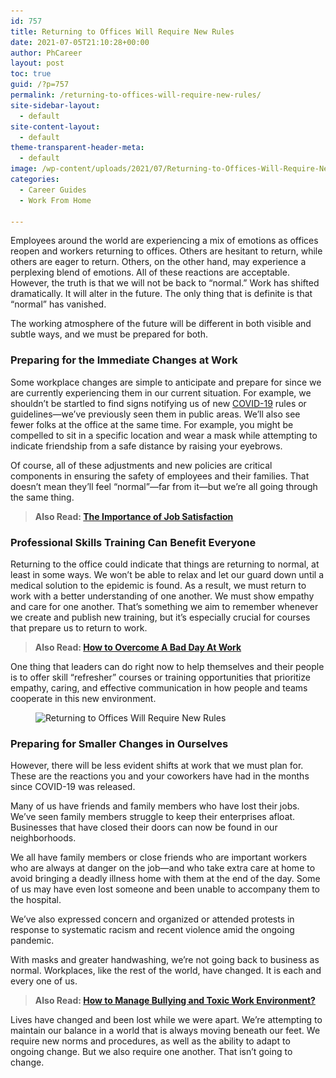 ```yaml
---
id: 757
title: Returning to Offices Will Require New Rules
date: 2021-07-05T21:10:28+00:00
author: PhCareer
layout: post
toc: true
guid: /?p=757
permalink: /returning-to-offices-will-require-new-rules/
site-sidebar-layout:
  - default
site-content-layout:
  - default
theme-transparent-header-meta:
  - default
image: /wp-content/uploads/2021/07/Returning-to-Offices-Will-Require-New-Rules.jpg
categories:
  - Career Guides
  - Work From Home

---
```

Employees around the world are experiencing a mix of emotions as offices reopen and workers returning to offices. Others are hesitant to return, while others are eager to return. Others, on the other hand, may experience a perplexing blend of emotions. All of these reactions are acceptable. However, the truth is that we will not be back to &#8220;normal.&#8221; Work has shifted dramatically. It will alter in the future. The only thing that is definite is that &#8220;normal&#8221; has vanished.

The working atmosphere of the future will be different in both visible and subtle ways, and we must be prepared for both.



### **Preparing for the Immediate Changes at Work**

Some workplace changes are simple to anticipate and prepare for since we are currently experiencing them in our current situation. For example, we shouldn&#8217;t be startled to find signs notifying us of new [COVID-19](https://www.google.com/search?q=covid) rules or guidelines—we&#8217;ve previously seen them in public areas. We&#8217;ll also see fewer folks at the office at the same time. For example, you might be compelled to sit in a specific location and wear a mask while attempting to indicate friendship from a safe distance by raising your eyebrows.

Of course, all of these adjustments and new policies are critical components in ensuring the safety of employees and their families. That doesn&#8217;t mean they&#8217;ll feel &#8220;normal&#8221;—far from it—but we&#8217;re all going through the same thing.



<blockquote class="wp-block-quote">
  <p>
    <strong>Also Read: <a href="/the-importance-of-job-satisfaction/">The Importance of Job Satisfaction</a></strong>
  </p>
</blockquote>



### **Professional Skills Training Can Benefit Everyone**

Returning to the office could indicate that things are returning to normal, at least in some ways. We won&#8217;t be able to relax and let our guard down until a medical solution to the epidemic is found. As a result, we must return to work with a better understanding of one another. We must show empathy and care for one another. That&#8217;s something we aim to remember whenever we create and publish new training, but it&#8217;s especially crucial for courses that prepare us to return to work.


<blockquote class="wp-block-quote">
  <p>
    <strong>Also Read: <a href="/how-to-overcome-a-bad-day-at-work/">How to Overcome A Bad Day At Work</a></strong>
  </p>
</blockquote>



One thing that leaders can do right now to help themselves and their people is to offer skill &#8220;refresher&#8221; courses or training opportunities that prioritize empathy, caring, and effective communication in how people and teams cooperate in this new environment.



<div class="wp-block-image">
  <figure class="aligncenter size-large"><img loading="lazy" width="1024" height="511" src="/wp-content/uploads/2021/07/Returning-to-Offices--1024x511.jpg" alt="Returning to Offices Will Require New Rules" class="wp-image-758" srcset="/wp-content/uploads/2021/07/Returning-to-Offices--1024x511.jpg 1024w, /wp-content/uploads/2021/07/Returning-to-Offices--300x150.jpg 300w, /wp-content/uploads/2021/07/Returning-to-Offices--768x383.jpg 768w, /wp-content/uploads/2021/07/Returning-to-Offices-.jpg 1200w" sizes="(max-width: 1024px) 100vw, 1024px" /></figure>
</div>



### **Preparing for Smaller Changes in Ourselves**

However, there will be less evident shifts at work that we must plan for. These are the reactions you and your coworkers have had in the months since COVID-19 was released.

Many of us have friends and family members who have lost their jobs. We&#8217;ve seen family members struggle to keep their enterprises afloat. Businesses that have closed their doors can now be found in our neighborhoods.

We all have family members or close friends who are important workers who are always at danger on the job—and who take extra care at home to avoid bringing a deadly illness home with them at the end of the day. Some of us may have even lost someone and been unable to accompany them to the hospital.

We&#8217;ve also expressed concern and organized or attended protests in response to systematic racism and recent violence amid the ongoing pandemic.

With masks and greater handwashing, we&#8217;re not going back to business as normal. Workplaces, like the rest of the world, have changed. It is each and every one of us.



<blockquote class="wp-block-quote">
  <p>
    <strong>Also Read: <a href="/how-to-manage-bullying-and-toxic-work-environment/">How to Manage Bullying and Toxic Work Environment?</a></strong>
  </p>
</blockquote>



Lives have changed and been lost while we were apart. We&#8217;re attempting to maintain our balance in a world that is always moving beneath our feet. We require new norms and procedures, as well as the ability to adapt to ongoing change. But we also require one another. That isn&#8217;t going to change.
